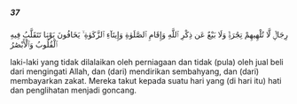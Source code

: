 ##### 37

<span class="ayah">رِجَالٌۭ لَّا تُلْهِيهِمْ تِجَٰرَةٌۭ وَلَا بَيْعٌ عَن ذِكْرِ ٱللَّهِ وَإِقَامِ ٱلصَّلَوٰةِ وَإِيتَآءِ ٱلزَّكَوٰةِ ۙ يَخَافُونَ يَوْمًۭا تَتَقَلَّبُ فِيهِ ٱلْقُلُوبُ وَٱلْأَبْصَٰرُ</span>

<span class="ayah_translation">laki-laki yang tidak dilalaikan oleh perniagaan dan tidak (pula) oleh jual beli dari mengingati Allah, dan (dari) mendirikan sembahyang, dan (dari) membayarkan zakat. Mereka takut kepada suatu hari yang (di hari itu) hati dan penglihatan menjadi goncang.</span>
